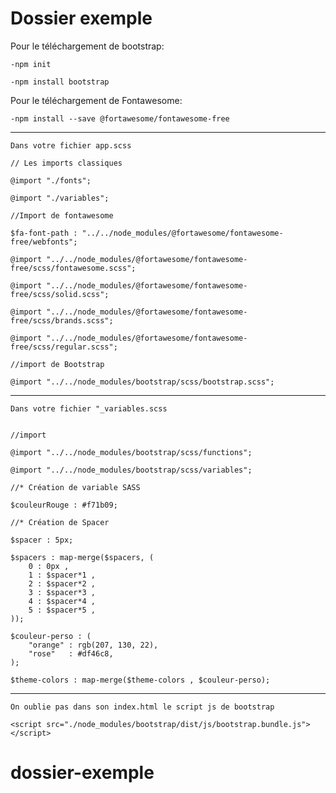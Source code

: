 # Dossier exemple
Pour le téléchargement de bootstrap: 
```
-npm init

-npm install bootstrap
```


Pour le téléchargement de Fontawesome:
```
-npm install --save @fortawesome/fontawesome-free
```


---------------------------------------------------

```Dans votre fichier app.scss```
```
// Les imports classiques

@import "./fonts";

@import "./variables";

//Import de fontawesome

$fa-font-path : "../../node_modules/@fortawesome/fontawesome-free/webfonts";

@import "../../node_modules/@fortawesome/fontawesome-free/scss/fontawesome.scss";

@import "../../node_modules/@fortawesome/fontawesome-free/scss/solid.scss";

@import "../../node_modules/@fortawesome/fontawesome-free/scss/brands.scss";

@import "../../node_modules/@fortawesome/fontawesome-free/scss/regular.scss";

//import de Bootstrap

@import "../../node_modules/bootstrap/scss/bootstrap.scss";
```
---------------------------------------------------


```Dans votre fichier "_variables.scss```
```

//import

@import "../../node_modules/bootstrap/scss/functions";

@import "../../node_modules/bootstrap/scss/variables";

//* Création de variable SASS

$couleurRouge : #f71b09;

//* Création de Spacer 

$spacer : 5px;

$spacers : map-merge($spacers, (
    0 : 0px ,
    1 : $spacer*1 ,
    2 : $spacer*2 ,
    3 : $spacer*3 ,
    4 : $spacer*4 ,
    5 : $spacer*5 ,
));

$couleur-perso : (
    "orange" : rgb(207, 130, 22),
    "rose"   : #df46c8,
);

$theme-colors : map-merge($theme-colors , $couleur-perso);
```
----------------------------------------------------

```On oublie pas dans son index.html le script js de bootstrap```

```
<script src="./node_modules/bootstrap/dist/js/bootstrap.bundle.js"></script>
```
# dossier-exemple
